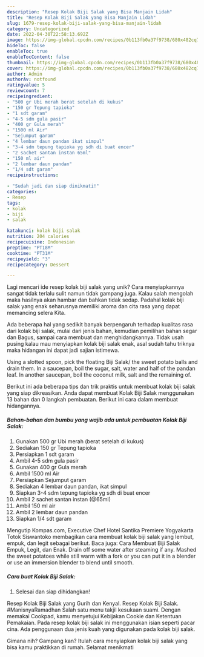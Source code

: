 ```yaml
---
description: "Resep Kolak Biji Salak yang Bisa Manjain Lidah"
title: "Resep Kolak Biji Salak yang Bisa Manjain Lidah"
slug: 1679-resep-kolak-biji-salak-yang-bisa-manjain-lidah
category: Uncategorized
date: 2022-04-30T22:58:13.692Z
image: https://img-global.cpcdn.com/recipes/0b113fb0a37f9738/680x482cq70/kolak-biji-salak-foto-resep-utama.jpg
hideToc: false
enableToc: true
enableTocContent: false
thumbnail: https://img-global.cpcdn.com/recipes/0b113fb0a37f9738/680x482cq70/kolak-biji-salak-foto-resep-utama.jpg
cover: https://img-global.cpcdn.com/recipes/0b113fb0a37f9738/680x482cq70/kolak-biji-salak-foto-resep-utama.jpg
author: Admin
authorAv: notfound
ratingvalue: 5
reviewcount: 7
recipeingredient:
- "500 gr Ubi merah berat setelah di kukus"
- "150 gr Tepung tapioka"
- "1 sdt garam"
- "4-5 sdm gula pasir"
- "400 gr Gula merah"
- "1500 ml Air"
- "Sejumput garam"
- "4 lembar daun pandan ikat simpul"
- "3-4 sdm tepung tapioka yg sdh di buat encer"
- "2 sachet santan instan 65ml"
- "150 ml air"
- "2 lembar daun pandan"
- "1/4 sdt garam"
recipeinstructions:

- "Sudah jadi dan siap dinikmati!"
categories:
- Resep
tags:
- kolak
- biji
- salak

katakunci: kolak biji salak 
nutrition: 204 calories
recipecuisine: Indonesian
preptime: "PT18M"
cooktime: "PT31M"
recipeyield: "3"
recipecategory: Dessert

---
```





Lagi mencari ide resep kolak biji salak yang unik? Cara menyiapkannya sangat tidak terlalu sulit namun tidak gampang juga. Kalau salah mengolah maka hasilnya akan hambar dan bahkan tidak sedap. Padahal kolak biji salak yang enak seharusnya memiliki aroma dan cita rasa yang dapat memancing selera Kita.





Ada beberapa hal yang sedikit banyak berpengaruh terhadap kualitas rasa dari kolak biji salak, mulai dari jenis bahan, kemudian pemilihan bahan segar dan Bagus, sampai cara membuat dan menghidangkannya. Tidak usah pusing kalau mau menyiapkan kolak biji salak enak,      asal sudah tahu triknya maka hidangan ini dapat jadi sajian istimewa.














Using a slotted spoon, pick the floating Biji Salak/ the sweet potato balls and drain them. In a saucepan, boil the sugar, salt, water and half of the pandan leaf. In another saucepan, boil the coconut milk, salt and the remaining of.






Berikut ini ada beberapa tips dan trik praktis untuk membuat kolak biji salak yang siap dikreasikan. Anda dapat membuat Kolak Biji Salak menggunakan 13 bahan dan 0 langkah pembuatan. Berikut ini cara dalam membuat hidangannya.

<!--inarticleads1-->

##### Bahan-bahan dan bumbu yang wajib ada untuk pembuatan Kolak Biji Salak:

1. Gunakan 500 gr Ubi merah (berat setelah di kukus)
1. Sediakan 150 gr Tepung tapioka
1. Persiapkan 1 sdt garam
1. Ambil 4-5 sdm gula pasir
1. Gunakan 400 gr Gula merah
1. Ambil 1500 ml Air
1. Persiapkan Sejumput garam
1. Sediakan 4 lembar daun pandan, ikat simpul
1. Siapkan 3-4 sdm tepung tapioka yg sdh di buat encer
1. Ambil 2 sachet santan instan (@65ml)
1. Ambil 150 ml air
1. Ambil 2 lembar daun pandan
1. Siapkan 1/4 sdt garam


Mengutip Kompas.com, Executive Chef Hotel Santika Premiere Yogyakarta Totok Siswantoko membagikan cara membuat kolak biji salak yang lembut, empuk, dan legit sebagai berikut. Baca juga: Cara Membuat Biji Salak Empuk, Legit, dan Enak. Drain off some water after steaming if any. Mashed the sweet potatoes while still warm with a fork or you can put it in a blender or use an immersion blender to blend until smooth. 

<!--inarticleads2-->

##### Cara buat Kolak Biji Salak:


1. Selesai dan siap dihidangkan!

Resep Kolak Biji Salak yang Gurih dan Kenyal. Resep Kolak Biji Salak. #ManisnyaRamadhan Salah satu menu takjil kesukaan suami. Dengan memakai Cookpad, kamu menyetujui Kebijakan Cookie dan Ketentuan Pemakaian. Pada resep kolak biji salak ini menggunakan isian seperti pacar cina. Ada penggunaan dua jenis kuah yang digunakan pada kolak biji salak. 

Gimana nih? Gampang kan? Itulah cara menyiapkan kolak biji salak yang bisa kamu praktikkan di rumah. Selamat menikmati
